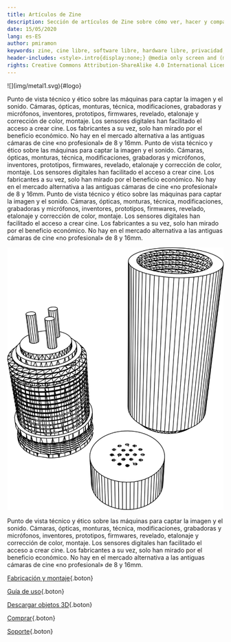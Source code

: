 ```yaml
---
title: Artículos de Zine
description: Sección de artículos de Zine sobre cómo ver, hacer y compartir cine.
date: 15/05/2020
lang: es-ES
author: pmiramon
keywords: zine, cine libre, software libre, hardware libre, privacidad, tecnología libre, autonomia digital, magic lantern, coreboot, libreboot, thinkpad, EM272
header-includes: <style>.intro{display:none;} @media only screen and (min-width:665px) {a.seleccion.metal::before{content:"➞ "; font-weight:bolder;}}</style>
rights: Creative Commons Attribution-ShareAlike 4.0 International License
---
```


<div class="presentacion">
![](img/metal1.svg){#logo}

Punto de vista técnico y ético sobre las máquinas para captar la imagen y el sonido. Cámaras, ópticas, monturas, técnica, modificaciones, grabadoras y micrófonos, inventores, prototipos, firmwares, revelado, etalonaje y corrección de color, montaje. Los sensores digitales han facilitado el acceso a crear cine. Los fabricantes a su vez, solo han mirado por el beneficio económico. No hay en el mercado alternativa a las antiguas cámaras de cine «no profesional» de 8 y 16mm. Punto de vista técnico y ético sobre las máquinas para captar la imagen y el sonido. Cámaras, ópticas, monturas, técnica, modificaciones, grabadoras y micrófonos, inventores, prototipos, firmwares, revelado, etalonaje y corrección de color, montaje. Los sensores digitales han facilitado el acceso a crear cine. Los fabricantes a su vez, solo han mirado por el beneficio económico. No hay en el mercado alternativa a las antiguas cámaras de cine «no profesional» de 8 y 16mm. Punto de vista técnico y ético sobre las máquinas para captar la imagen y el sonido. Cámaras, ópticas, monturas, técnica, modificaciones, grabadoras y micrófonos, inventores, prototipos, firmwares, revelado, etalonaje y corrección de color, montaje. Los sensores digitales han facilitado el acceso a crear cine. Los fabricantes a su vez, solo han mirado por el beneficio económico. No hay en el mercado alternativa a las antiguas cámaras de cine «no profesional» de 8 y 16mm.

![Vistas de los micrófonos](img/metal2.svg)

Punto de vista técnico y ético sobre las máquinas para captar la imagen y el sonido. Cámaras, ópticas, monturas, técnica, modificaciones, grabadoras y micrófonos, inventores, prototipos, firmwares, revelado, etalonaje y corrección de color, montaje. Los sensores digitales han facilitado el acceso a crear cine. Los fabricantes a su vez, solo han mirado por el beneficio económico. No hay en el mercado alternativa a las antiguas cámaras de cine «no profesional» de 8 y 16mm.

</div>



<div class="botonera">

[Fabricación y montaje](#intro){.boton}

[Guía de uso](#intro){.boton}

[Descargar objetos 3D](#intro){.boton}

[Comprar](#intro){.boton}

[Soporte](#intro){.boton}

</div>
